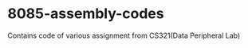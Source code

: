 8085-assembly-codes
===================

Contains code of various assignment from CS321(Data Peripheral Lab)
